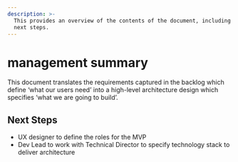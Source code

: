 ```yaml
---
description: >-
  This provides an overview of the contents of the document, including suggested
  next steps.
---
```


# management summary

This document translates the requirements captured in the backlog which define ‘what our users need’ into a high-level architecture design which specifies ‘what we are going to build’.

## Next Steps

* UX designer to define the roles for the MVP
* Dev Lead to work with Technical Director to specify technology stack to deliver architecture



